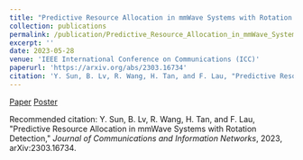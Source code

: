 ```yaml
---
title: "Predictive Resource Allocation in mmWave Systems with Rotation Detection"
collection: publications
permalink: /publication/Predictive_Resource_Allocation_in_mmWave_Systems_with_Rotation_Detection
excerpt: ''
date: 2023-05-28
venue: 'IEEE International Conference on Communications (ICC)'
paperurl: 'https://arxiv.org/abs/2303.16734'
citation: 'Y. Sun, B. Lv, R. Wang, H. Tan, and F. Lau, "Predictive Resource Allocation in mmWave Systems with Rotation Detection," <i>Journal of Communications and Information Networks</i>, 2023, arXiv:2303.16734.'
---
```



[Paper](http://yfsun0327.github.io/files/Predictive_Resource_Allocation_in_mmWave_Systems_with_Rotation_Detection.pdf)
[Poster](http://yfsun0327.github.io/files/ICC23_poster.pdf)

Recommended citation: Y. Sun, B. Lv, R. Wang, H. Tan, and F. Lau, "Predictive Resource Allocation in mmWave Systems with Rotation Detection," <i>Journal of Communications and Information Networks</i>, 2023, arXiv:2303.16734.

